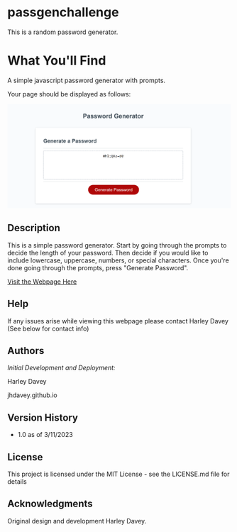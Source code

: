 # passgenchallenge

This is a random password generator. 

# What You'll Find

A simple javascript password generator with prompts.

Your page should be displayed as follows:

![Password generator Webpage Screenshot](/passgenscreenshot.png)
## Description

This is a simple password generator. Start by going through the prompts to decide the length of your password. Then decide if you would like to include lowercase, uppercase, numbers, or special characters. Once you're done going through the prompts, press "Generate Password".

[Visit the Webpage Here](http://jhdavey.github.io/passgenchallenge)

## Help

If any issues arise while viewing this webpage please contact Harley Davey (See below for contact info)

## Authors

*Initial Development and Deployment:*

Harley Davey

jhdavey.github.io

## Version History
* 1.0 as of 3/11/2023

## License

This project is licensed under the MIT License - see the LICENSE.md file for details

## Acknowledgments

Original design and development Harley Davey.
